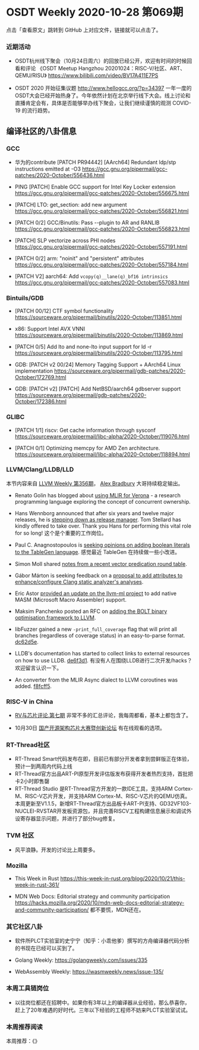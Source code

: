 # OSDT Weekly 2020-10-28 第069期

点击「查看原文」跳转到 GitHub 上对应文件，链接就可以点击了。

### 近期活动

- OSDT杭州线下聚会（10月24日周六）的回放已经公开，欢迎有时间的时候回看和评论
  《OSDT Meetup Hangzhou 20201024：RISC-V/社区、ART、QEMU/RISU》
  https://www.bilibili.com/video/BV17A411E7PS

- OSDT 2020 开始征集议题
  http://www.hellogcc.org/?p=34397
  一年一度的OSDT大会已经开始热身了。今年依然计划在北京举行线下大会。线上讨论和直播肯定会有，具体是否能够举办线下聚会，让我们继续谨慎的观测 COVID-19 的流行趋势。

## 编译社区的八卦信息

### GCC

- 华为的contribute
  [PATCH PR94442] [AArch64] Redundant ldp/stp instructions emitted at -O3
  https://gcc.gnu.org/pipermail/gcc-patches/2020-October/556436.html

- PING [PATCH] Enable GCC support for Intel Key Locker extension
  https://gcc.gnu.org/pipermail/gcc-patches/2020-October/556675.html

- [PATCH] LTO: get_section: add new argument
  https://gcc.gnu.org/pipermail/gcc-patches/2020-October/556821.html

- [PATCH 0/2] GCC/Binutils: Pass --plugin to AR and RANLIB
  https://gcc.gnu.org/pipermail/gcc-patches/2020-October/556823.html

- [PATCH] SLP vectorize across PHI nodes
  https://gcc.gnu.org/pipermail/gcc-patches/2020-October/557191.html

- [PATCH 0/2] arm: "noinit" and "persistent" attributes
  https://gcc.gnu.org/pipermail/gcc-patches/2020-October/557184.html

- [PATCH V2] aarch64: Add `vcopy(q)__lane(q)_bf16 intrinsics`
  https://gcc.gnu.org/pipermail/gcc-patches/2020-October/557083.html

### Bintuils/GDB

- [PATCH 00/12] CTF symbol functionality
  https://sourceware.org/pipermail/binutils/2020-October/113851.html

- x86: Support Intel AVX VNNI
  https://sourceware.org/pipermail/binutils/2020-October/113869.html

- [PATCH 0/5] Add lto and none-lto input support for ld -r
  https://sourceware.org/pipermail/binutils/2020-October/113795.html

- GDB: [PATCH v2 00/24] Memory Tagging Support + AArch64 Linux implementation
  https://sourceware.org/pipermail/gdb-patches/2020-October/172769.html

- GDB: [PATCH v2] [PATCH] Add NetBSD/aarch64 gdbserver support
  https://sourceware.org/pipermail/gdb-patches/2020-October/172386.html

### GLIBC  

- [PATCH 1/1] riscv: Get cache information through sysconf
  https://sourceware.org/pipermail/libc-alpha/2020-October/119076.html

- [PATCH 0/1] Optimizing memcpy for AMD Zen architecture.
  https://sourceware.org/pipermail/libc-alpha/2020-October/118894.html

### LLVM/Clang/LLDB/LLD

本节内容来自 [LLVM Weekly 第356期](http://llvmweekly.org/issue/356)，
[Alex Bradbury](https://www.linkedin.com/in/alex-bradbury/) 大哥持续稳定输出。

* Renato Golin has blogged about [using MLIR for Verona](https://systemcall.eu/2020/10/22/on-using-mlir-for-verona/) - a research programming language exploring the concept of concurrent ownership.

* Hans Wennborg announced that after six years and twelve major releases, he is [stepping down as release manager](http://lists.llvm.org/pipermail/llvm-dev/2020-October/145925.html).
  Tom Stellard has kindly offered to take over. Thank you Hans for performing this vital role for so long!
  这个是个重要的工作岗位。


* Paul C. Anagnostopoulos is [seeking opinions on adding boolean literals to the TableGen language](http://lists.llvm.org/pipermail/llvm-dev/2020-October/145935.html).
  感觉最近 TableGen 在持续做一些小改进。

* Simon Moll shared [notes from a recent vector predication round
table](http://lists.llvm.org/pipermail/llvm-dev/2020-October/146006.html).

* Gábor Márton is seeking feedback on a [proposal to add attributes to
enhance/configure Clang static analyzer's
analyses](http://lists.llvm.org/pipermail/cfe-dev/2020-October/067074.html).

* Eric Astor [provided an update on the llvm-ml
project](http://lists.llvm.org/pipermail/llvm-dev/2020-October/146015.html) to
add native MASM (Microsoft Macro Assembler) support.

* Maksim Panchenko posted an RFC on [adding the BOLT binary optimisation
framework to
LLVM](http://lists.llvm.org/pipermail/llvm-dev/2020-October/145902.html).

* libFuzzer gained a new `-print_full_coverage` flag that will print all branches (regardless of coverage status) in an easy-to-parse format.
  [dc62d5e](https://reviews.llvm.org/rGdc62d5ec972).

* LLDB's documentation has started to collect links to external resources on how to use LLDB.
  [de6f3d1](https://reviews.llvm.org/rGde6f3d1c713).
  有没有人在围绕LLDB进行二次开发/hacks？欢迎留言认识一下。

* An converter from the MLIR Async dialect to LLVM coroutines was added.
  [f8fcff5](https://reviews.llvm.org/rGf8fcff5a9d7).

### RISC-V in China

- [RV与芯片评论.第七期](https://mp.weixin.qq.com/s/aE_KqGEKGzs1AD6hpDNbEA)
  非常不多的汇总评论，我每周都看，基本上都包含了。

- 10月30日 [国产开源架构芯片大赛暨创新论坛](https://mp.weixin.qq.com/s/UHenxGy5GBpOSk8Dkbrn7A)
  有在线观看的选项。

### RT-Thread社区
- RT-Thread Smart代码发布在即，目前已有部分开发者拿到尝鲜版正在体验，预计一到两周内代码上线
- RT-Thread官方出品ART-PI原型开发评估版发布获得开发者热烈支持，首批把卡2小时即售罄
- RT-Thread Studio 是RT-Thread官方开发的一款IDE工具，支持ARM Cortex-M、RISC-V芯片开发，并支持ARM Cortex-M、RISC-V芯片的QEMU仿真。本周更新至V1.1.5，新增RT-Thread官方出品板卡ART-PI支持、GD32VF103-NUCLEI-RVSTAR开发板资源包，并且完善RISCV工程构建信息展示和调试外设寄存器显示问题，并进行了部分bug修复。

### TVM 社区

- 风平浪静。开发的讨论比上周要多。

### Mozilla

- This Week in Rust
  https://this-week-in-rust.org/blog/2020/10/21/this-week-in-rust-361/

- MDN Web Docs: Editorial strategy and community participation
  https://hacks.mozilla.org/2020/10/mdn-web-docs-editorial-strategy-and-community-participation/
  都不要慌，MDN还在。

### 其它社区八卦

- 软件所PLCT实验室的史宁宁（知乎：小乖他爹）撰写的方舟编译器代码分析的书现在已经可以买到了。

- Golang Weekly:
  https://golangweekly.com/issues/335

- WebAssembly Weekly:
  https://wasmweekly.news/issue-135/

### 本周工具链岗位

- 以往岗位都还在招聘中。如果你有3年以上的编译器从业经验，那么恭喜你，赶上了20年难遇的好时代。三年以下经验的工程师不妨来PLCT实验室试试。

### 本周推荐阅读

本周推荐：《》
